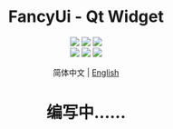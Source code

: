 <div align="center">
  <h1>FancyUi - Qt Widget</h1>
</div>


<div align="center">
  <img src="https://img.shields.io/badge/License-GPLv3-green?logoColor=63%2C%20185%2C%2017&label=license&labelColor=63%2C%20185%2C%2017&color=63%2C%20185%2C%2017">
<img src="https://img.shields.io/badge/Language-c++-rgb(243,75,125)">
    <img src="https://img.shields.io/badge/Qt-Qt%20Widget-63%2C%20185%2C%2017">
</div>


<div align="center">
    <img src="https://img.shields.io/github/stars/BFEMCC/Qt-widget-Fancy_UI?style=default&label=⭐️stars">
    <img src="https://img.shields.io/github/forks/BFEMCC/Qt-widget-Fancy_UI?style=default">
    <img src="https://img.shields.io/github/watchers/BFEMCC/Qt-widget-Fancy_UI?style=default">
</div>


<p align="center">
 简体中文 | <a href="./README_EN.md">English</a>
</p>
<div align="center">
  <h1>编写中......</h1>
</div>

